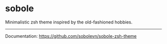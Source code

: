 # sobole

Minimalistic zsh theme inspired by the old-fashioned hobbies.

---

Documentation: https://github.com/sobolevn/sobole-zsh-theme
